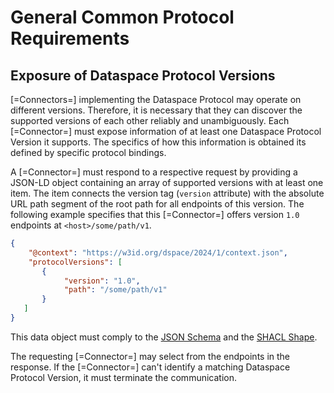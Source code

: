 # General Common Protocol Requirements

## Exposure of Dataspace Protocol Versions

[=Connectors=] implementing the Dataspace Protocol may operate on different versions. Therefore, it is necessary that they can discover the supported versions of each other reliably and unambiguously. Each [=Connector=] must expose information of at least one Dataspace Protocol Version it supports. The specifics of how this information is obtained its defined by specific protocol bindings.

A [=Connector=] must respond to a respective request by providing a JSON-LD object containing an array of supported versions with at least one item. The item connects the version tag (`version` attribute) with the absolute URL path segment of the root path for all endpoints of this version. The following example specifies that this [=Connector=] offers version `1.0` endpoints at `<host>/some/path/v1`.

```json
{
    "@context": "https://w3id.org/dspace/2024/1/context.json",
    "protocolVersions": [
       {
            "version": "1.0",
            "path": "/some/path/v1" 
       }
   ]
}
```

This data object must comply to the [JSON Schema](schema/version-schema.json) and the [SHACL Shape](shape/version-shape.ttl).

The requesting [=Connector=] may select from the endpoints in the response. If the [=Connector=] can't identify a matching Dataspace Protocol Version, it must terminate the communication. 